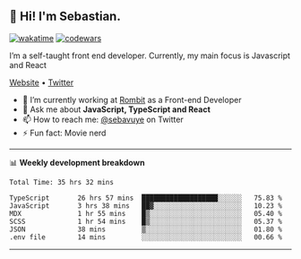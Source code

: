 ## 👋 Hi! I'm Sebastian.

[![wakatime](https://wakatime.com/badge/user/df0036c6-328a-4a39-be9b-e49417ed22a1.svg)](https://wakatime.com/@df0036c6-328a-4a39-be9b-e49417ed22a1)
[![codewars](https://www.codewars.com/users/sebavuye/badges/small)](https://www.codewars.com/users/sebavuye)

I’m a self-taught front end developer. Currently, my main focus is Javascript and React

[Website](https://sebastianvuye.be) • [Twitter](https://twitter.com/sebavuye)

- 🔭 I’m currently working at [Rombit](https://rombit.com/) as a Front-end Developer
- 💬 Ask me about **JavaScript, TypeScript and React**
- 📫 How to reach me: [@sebavuye](https://twitter.com/sebavuye) on Twitter
- ⚡ Fun fact: Movie nerd

-------

📊 **Weekly development breakdown**

<!--START_SECTION:waka-->

```text
Total Time: 35 hrs 32 mins

TypeScript       26 hrs 57 mins  ███████████████████░░░░░░   75.83 %
JavaScript       3 hrs 38 mins   ██▓░░░░░░░░░░░░░░░░░░░░░░   10.23 %
MDX              1 hr 55 mins    █▒░░░░░░░░░░░░░░░░░░░░░░░   05.40 %
SCSS             1 hr 54 mins    █▒░░░░░░░░░░░░░░░░░░░░░░░   05.37 %
JSON             38 mins         ▒░░░░░░░░░░░░░░░░░░░░░░░░   01.80 %
.env file        14 mins         ░░░░░░░░░░░░░░░░░░░░░░░░░   00.66 %
```

<!--END_SECTION:waka-->
-------
